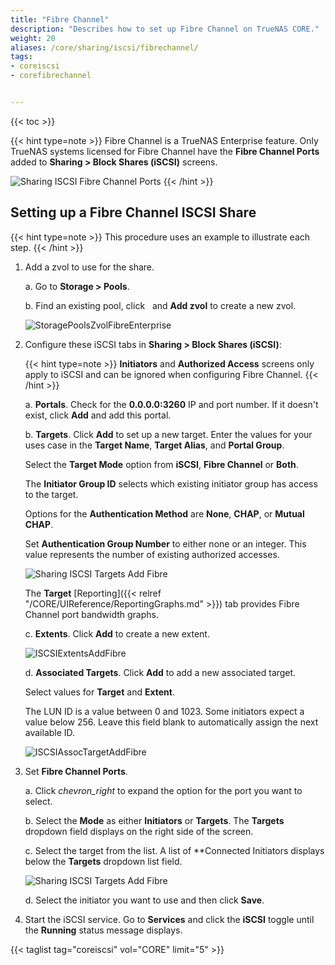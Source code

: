 ```yaml
---
title: "Fibre Channel"
description: "Describes how to set up Fibre Channel on TrueNAS CORE."
weight: 20
aliases: /core/sharing/iscsi/fibrechannel/
tags:
- coreiscsi
- corefibrechannel


---
```


{{< toc >}}

{{< hint type=note >}}
Fibre Channel is a TrueNAS Enterprise feature. Only TrueNAS systems licensed for Fibre Channel have the **Fibre Channel Ports** added to **Sharing > Block Shares (iSCSI)** screens.

![Sharing ISCSI Fibre Channel Ports](/images/CORE/Sharing/SharingISCSIFibreChannelPorts.png "Sharing ISCSI Fibre Channel Ports")
{{< /hint >}}

## Setting up a Fibre Channel ISCSI Share 

{{< hint type=note >}}
This procedure uses an example to illustrate each step. 
{{< /hint >}}


1. Add a zvol to use for the share. 

   a. Go to **Storage > Pools**.
   
   b. Find an existing pool, click <i class="fa fa-ellipsis-v" aria-hidden="true" title="Options"></i>&nbsp;</i> and **Add zvol** to create a new zvol. 
   
   ![StoragePoolsZvolFibreEnterprise](/images/CORE/Storage/StoragePoolsZvolFibreEnterprise.png "Creating a Zvol for Fibre Channel")

2. Configure these iSCSI tabs in **Sharing > Block Shares (iSCSI)**:
   
   {{< hint type=note >}}
   **Initiators** and **Authorized Access** screens only apply to iSCSI and can be ignored when configuring Fibre Channel.
   {{< /hint >}}
   
   a. **Portals**. Check for the **0.0.0.0:3260** IP and port number. If it doesn't exist, click **Add** and add this portal.

   b. **Targets**. Click **Add** to set up a new target. Enter the values for your uses case in the **Target Name**, **Target Alias**, and **Portal Group**. 

      Select the **Target Mode** option from **iSCSI**, **Fibre Channel** or **Both**.

      The **Initiator Group ID** selects which existing initiator group has access to the target.
      
      Options for the **Authentication Method** are **None**, **CHAP**, or **Mutual CHAP**. 
     
      Set **Authentication Group Number** to either none or an integer. This value represents the number of existing authorized accesses.
       
      ![Sharing ISCSI Targets Add Fibre](/images/CORE/Sharing/SharingISCSITargetsAddFibre.png "ISCSI Targets: Fibre")
 
      The **Target** [Reporting]({{< relref "/CORE/UIReference/ReportingGraphs.md" >}}) tab provides Fibre Channel port bandwidth graphs.
   
   c. **Extents**. Click **Add** to create a new extent.
      
      ![ISCSIExtentsAddFibre](/images/CORE/Sharing/ISCSIExtentsAddFibre.png "ISCSI Extents Add Fibre")

   d. **Associated Targets**. Click **Add** to add a new associated target. 
   
      Select values for **Target** and **Extent**. 

      The LUN ID is a value between 0 and 1023. Some initiators expect a value below 256. Leave this field blank to automatically assign the next available ID.
      
      ![ISCSIAssocTargetAddFibre](/images/CORE/Sharing/ISCSIAssocTargetAddFibre.png "ISCSI Assoc Target: Add Fibre")

3. Set **Fibre Channel Ports**.

   a. Click <i class="material-icons" aria-hidden="true" title="Expand">chevron_right</i> to expand the option for the port you want to select. 
   
   b. Select the **Mode** as either **Initiators** or **Targets**. The **Targets** dropdown field displays on the right side of the screen.
   
   c. Select the target from the list. A list of **Connected Initiators displays below the **Targets** dropdown list field.
      
      ![Sharing ISCSI Targets Add Fibre](/images/CORE/Sharing/SharingISCSITargetsAddFibre.png "ISCSI Targets: Fibre")

   d. Select the initiator you want to use and then click **Save**.

4. Start the iSCSI service. Go to **Services** and click the **iSCSI** toggle until the **Running** status message displays.

{{< taglist tag="coreiscsi" vol="CORE" limit="5" >}}
